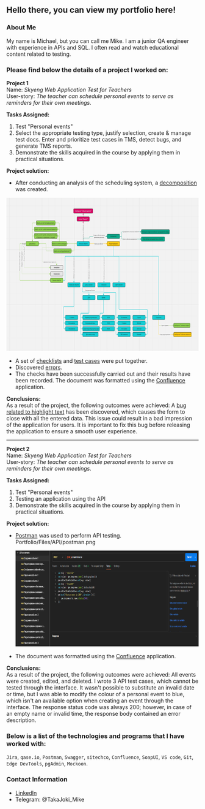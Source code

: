 ## Hello there, you can view my portfolio here!

### About Me

My name is Michael, but you can call me Mike. I am a junior QA engineer with experience in APIs and SQL. I often read and watch educational content related to testing.

### Please find below the details of a project I worked on:

**Project 1**  
Name: *Skyeng Web Application Test for Teachers*  
User-story: *The teacher can schedule personal events to serve as reminders for their own meetings.*

**Tasks Assigned:**

1. Test "Personal events"
2. Select the appropriate testing type, justify selection, create & manage test docs. Enter and prioritize test cases in TMS, detect bugs, and generate TMS reports.
3. Demonstrate the skills acquired in the course by applying them in practical situations. 

**Project solution:**  

- After conducting an analysis of the scheduling system, a [decomposition](https://github.com/TakaJoki-Mike/Portfolio/blob/main/Files/Projectscreens/miro.jpg) was created.

[<img src="/Files/Projectscreens/miro.jpg" width="700" height="400">](https://miro.com/welcomeonboard/aU5KdmhNQUxwNEU2Sm1pb0dWZUlndmZyMXNFUDVqREtWeFBxYVVib1JWSFk2dGFNOTJRZTVvR09tOVluclk3VHwzNDU4NzY0NTQ3ODg4NDM5NTU5fDI=?share_link_id=933700350821)

- A set of [checklists](https://github.com/TakaJoki-Mike/Portfolio/blob/main/Files/Projectscreens/sitechco.jpg) and [test cases](https://github.com/TakaJoki-Mike/Portfolio/tree/main/Files/Projectscreens/Qase.io) were put together.
- Discovered [errors](https://github.com/TakaJoki-Mike/Portfolio/tree/main/Files/Projectscreens/Bugs).
- The checks have been successfully carried out and their results have been recorded. The document was formatted using the [Confluence](https://github.com/TakaJoki-Mike/Portfolio/blob/main/Files/Projectscreens/work_in_confluence.jpg) application.

**Conclusions:**  
As a result of the project, the following outcomes were achieved:
A [bug related to highlight text](https://github.com/TakaJoki-Mike/Portfolio/tree/main/Files/Projectscreens/Bugs/Conclusion) has been discovered, which causes the form to close with all the entered data. This issue could result in a bad impression of the application for users. It is important to fix this bug before releasing the application to ensure a smooth user experience.
***
**Project 2**  
Name: *Skyeng Web Application Test for Teachers*  
User-story: *The teacher can schedule personal events to serve as reminders for their own meetings.*

**Tasks Assigned:**

1. Test "Personal events" 
2. Testing an application using the API
3. Demonstrate the skills acquired in the course by applying them in practical situations. 

**Project solution:**  

- [Postman](https://github.com/TakaJoki-Mike/Portfolio/blob/main/Files/API/API%20coure%20work.postman_collection%20(1).json) was used to perform API testing.  Portfolio/Files/API/postman.png

  [<img src="/Files/API/postman.png" width="700" height="250">](https://github.com/TakaJoki-Mike/Portfolio/blob/main/Files/API/API%20coure%20work.postman_collection%20(1).json)
- The document was formatted using the [Confluence](https://github.com/TakaJoki-Mike/Portfolio/blob/main/Files/Projectscreens/work_in_confluence.jpg) application.

**Conclusions:**  
As a result of the project, the following outcomes were achieved: All events were created, edited, and deleted. I wrote 3 API test cases, which cannot be tested through the interface. It wasn't possible to substitute an invalid date or time, but I was able to modify the colour of a personal event to blue, which isn't an available option when creating an event through the interface. The response status code was always 200; however, in case of an empty name or invalid time, the response body contained an error description.

### Below is a list of the technologies and programs that I have worked with:

`Jira`, `qase.io`, `Postman`, `Swagger`, `sitechco`, `Confluence`,
`SoapUI`, `VS code`, `Git`, `Edge DevTools`, `pgAdmin`, `Mockoon`.

### Contact Information

* [LinkedIn](https://www.linkedin.com/in/mike-smirnov-b531b6295/?utm_source=share&utm_campaign=share_via&utm_content=profile&utm_medium=android_app)
* Telegram: @TakaJoki_Mike
